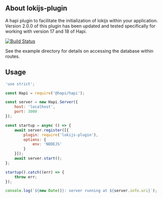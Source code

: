 
## About lokijs-plugin

A hapi plugin to facilitate the initialization of lokijs within your application.  Version 2.0.0 of this plugin has been updated and tested specifically for working with version 17 and 18 of Hapi. 

[![Build Status](https://travis-ci.org/visualjeff/lokijsPlugin.png)](https://travis-ci.org/visualjeff/lokijsPlugin)

See the example directory for details on accessing the database within routes.

## Usage

```js
'use strict';

const Hapi = require('@hapi/hapi');

const server = new Hapi.Server({
    host: 'localhost',
    port: 3000
});

const startup = async () => {
    await server.register([{
        plugin: require('lokijs-plugin'),
        options: {
            env: 'NODEJS' 
        }
    }]);
    await server.start();
};

startup().catch((err) => {
    throw err;
});

console.log(`${new Date()}: server running at ${server.info.uri}`);
```
